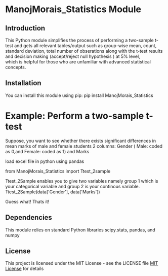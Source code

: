 # ManojMorais_Statistics Module

## Introduction

This Python module simplifies the process of performing a two-sample t-test and gets  all relevant tables/output such as group-wise mean, count, standard deviation, 
total number of obserations along with the t-test results and decision making (accept/reject null hypothesis ) at 5% level,  
which is helpful for those who are unfamiliar with advanced statistical concepts.

## Installation
You can install this module using pip:
pip install ManojMorais_Statistics



# Example: Perform a two-sample t-test




Suppose, you want to see whether there exists significant differences in mean marks of male and female students
2 columns: Gender ( Male: coded as 0,and Female: coded as 1) and Marks

load excel file in python using pandas 

from ManojMorais_Statistics import Ttest_2sample

Ttest_2Sample enables you to give two variables namely group 1 which is your categorical variable and group 2 is your continous variable.
Ttest_2Sample(data['Gender'], data['Marks'])

Guess what! Thats it!


## Dependencies 

This module relies on standard Python libraries scipy.stats, pandas, and numpy

## License 

This project is licensed under the MIT License - see the LICENSE file [MIT License](https://github.com/Pythonicuniverse/ManojMorais_Statistics/blob/647daf54f38ea75f6b534c5090b3c4f5556e7d10/LICENSE) for details 

